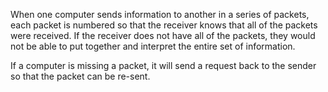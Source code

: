 When one computer sends information to another in a series of packets, each packet is numbered so that the receiver knows that all of the packets were received. If the receiver does not have all of the packets, they would not be able to put together and interpret the entire set of information.

If a computer is missing a packet, it will send a request back to the sender so that the packet can be re-sent.